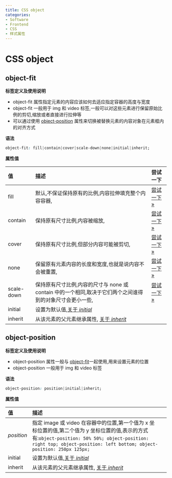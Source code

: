 ```yaml
---
title: CSS object
categories:
- Software
- Frontend
- CSS
- 样式属性
---
```

# CSS object

## object-fit

**标签定义及使用说明**

- object-fit 属性指定元素的内容应该如何去适应指定容器的高度与宽度
- object-fit 一般用于 img 和 video 标签,一般可以对这些元素进行保留原始比例的剪切,缩放或者直接进行拉伸等
- 可以通过使用 [object-position](https://www.runoob.com/cssref/pr-object-position.html) 属性来切换被替换元素的内容对象在元素框内的对齐方式

**语法**

```css
object-fit: fill|contain|cover|scale-down|none|initial|inherit;
```

**属性值**

| 值         | 描述                                                         | 尝试一下                                                     |
| :--------- | :----------------------------------------------------------- | :----------------------------------------------------------- |
| fill       | 默认,不保证保持原有的比例,内容拉伸填充整个内容容器,       | [尝试一下 »](https://www.runoob.com/try/try.php?filename=trycss3_object-fit2) |
| contain    | 保持原有尺寸比例,内容被缩放,                               | [尝试一下 »](https://www.runoob.com/try/try.php?filename=trycss3_object-fit2) |
| cover      | 保持原有尺寸比例,但部分内容可能被剪切,                     | [尝试一下 »](https://www.runoob.com/try/try.php?filename=trycss3_object-fit2) |
| none       | 保留原有元素内容的长度和宽度,也就是说内容不会被重置,       | [尝试一下 »](https://www.runoob.com/try/try.php?filename=trycss3_object-fit2) |
| scale-down | 保持原有尺寸比例,内容的尺寸与 none 或 contain 中的一个相同,取决于它们两个之间谁得到的对象尺寸会更小一些, | [尝试一下 »](https://www.runoob.com/try/try.php?filename=trycss3_object-fit2) |
| initial    | 设置为默认值,[关于 *initial*](https://www.runoob.com/cssref/css-initial.html) |                                                              |
| inherit    | 从该元素的父元素继承属性, [关于 *inherit*](https://www.runoob.com/cssref/css-inherit.html) |                                                              |

## object-position

**标签定义及使用说明**

- object-position 属性一般与 [object-fit](https://www.runoob.com/cssref/pr-object-fit.html)一起使用,用来设置元素的位置
- object-position 一般用于 img 和 video 标签

**语法**

```css
object-position: position|initial|inherit;
```

**属性值**

| 值         | 描述                                                         |      |
| :--------- | :----------------------------------------------------------- | ---- |
| *position* | 指定 image 或 video 在容器中的位置,第一个值为 x 坐标位置的值,第二个值为 y 坐标位置的值,表示的方式有:`object-position: 50% 50%; object-position: right top; object-position: left bottom; object-position: 250px 125px;` |      |
| initial    | 设置为默认值,[关于 *initial*](https://www.runoob.com/cssref/css-initial.html) |      |
| inherit    | 从该元素的父元素继承属性, [关于 *inherit*](https://www.runoob.com/cssref/css-inherit.html) |      |